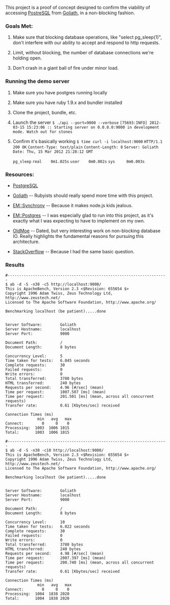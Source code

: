 

This project is a proof of concept designed to confirm the viability of accessing [PostreSQL][1] from [Goliath][2], in a non-blocking fashion.


### Goals Met:

1. Make sure that blocking database operations, like "select pg_sleep(1)", don't interfere with our ability to accept and respond to http requests.

1. Limit, without blocking, the number of database connections we're holding open.

1. Don't crash in a giant ball of fire under minor load.


### Running the demo server

1. Make sure you have postgres running locally

1. Make sure you have ruby 1.9.x and bundler installed

1. Clone the project, bundle, etc.

1. Launch the server
   `$ ./api --port=9000 --verbose`
   `[75693:INFO] 2012-03-15 15:23:06 :: Starting server on 0.0.0.0:9000 in development mode. Watch out for stones`

1. Confirm it's basically working
   `$ time curl -i localhost:9000`
   `HTTP/1.1 200 OK`
   `Content-Type: text/plain`
   `Content-Length: 8`
   `Server: Goliath`
   `Date: Thu, 15 Mar 2012 21:28:12 GMT`
   
   `pg_sleep`
   `real    0m1.025s`
   `user    0m0.002s`
   `sys     0m0.003s`



### Resources:

- [PostgreSQL][1]

- [Goliath][2] -- Rubyists should really spend more time with this project.

- [EM::Synchrony][3] -- Because it makes node.js kids jealous.

- [EM::Postgres][4] -- I was especially glad to run into this project, as it's exactly 
what I was expecting to have to implement on my own.

- [OldMoe][5] -- Dated, but very interesting work on non-blocking database IO. Really highlights the fundamental reasons for pursuing this architecture.

- [StackOverflow][6] -- Because I had the same basic question.


[1]: http://www.postgresql.org
[2]: http://postrank-labs.github.com/goliath
[3]: https://github.com/igrigorik/em-synchrony
[4]: https://github.com/jtoy/em-postgres
[5]: http://oldmoe.blogspot.com/2008/07/faster-io-for-ruby-with-postgres.html
[6]: http://stackoverflow.com/questions/5893524/using-the-postgresql-gem-async



### Results


    #----------------------------------------------------------------------
    $ ab -d -S -n30 -c5 http://localhost:9000/
    This is ApacheBench, Version 2.3 <$Revision: 655654 $>
    Copyright 1996 Adam Twiss, Zeus Technology Ltd, http://www.zeustech.net/
    Licensed to The Apache Software Foundation, http://www.apache.org/

    Benchmarking localhost (be patient).....done


    Server Software:        Goliath
    Server Hostname:        localhost
    Server Port:            9000

    Document Path:          /
    Document Length:        8 bytes

    Concurrency Level:      5
    Time taken for tests:   6.045 seconds
    Complete requests:      30
    Failed requests:        0
    Write errors:           0
    Total transferred:      3780 bytes
    HTML transferred:       240 bytes
    Requests per second:    4.96 [#/sec] (mean)
    Time per request:       1007.507 [ms] (mean)
    Time per request:       201.501 [ms] (mean, across all concurrent requests)
    Transfer rate:          0.61 [Kbytes/sec] received

    Connection Times (ms)
                  min   avg   max
    Connect:        0     0    0
    Processing:  1003  1006 1015
    Total:       1003  1006 1015

    #----------------------------------------------------------------------
    $ ab -d -S -n30 -c10 http://localhost:9000/
    This is ApacheBench, Version 2.3 <$Revision: 655654 $>
    Copyright 1996 Adam Twiss, Zeus Technology Ltd, http://www.zeustech.net/
    Licensed to The Apache Software Foundation, http://www.apache.org/

    Benchmarking localhost (be patient).....done


    Server Software:        Goliath
    Server Hostname:        localhost
    Server Port:            9000

    Document Path:          /
    Document Length:        8 bytes

    Concurrency Level:      10
    Time taken for tests:   6.022 seconds
    Complete requests:      30
    Failed requests:        0
    Write errors:           0
    Total transferred:      3780 bytes
    HTML transferred:       240 bytes
    Requests per second:    4.98 [#/sec] (mean)
    Time per request:       2007.397 [ms] (mean)
    Time per request:       200.740 [ms] (mean, across all concurrent requests)
    Transfer rate:          0.61 [Kbytes/sec] received

    Connection Times (ms)
                  min   avg   max
    Connect:        0     0    0
    Processing:  1004  1838 2020
    Total:       1004  1838 2020
